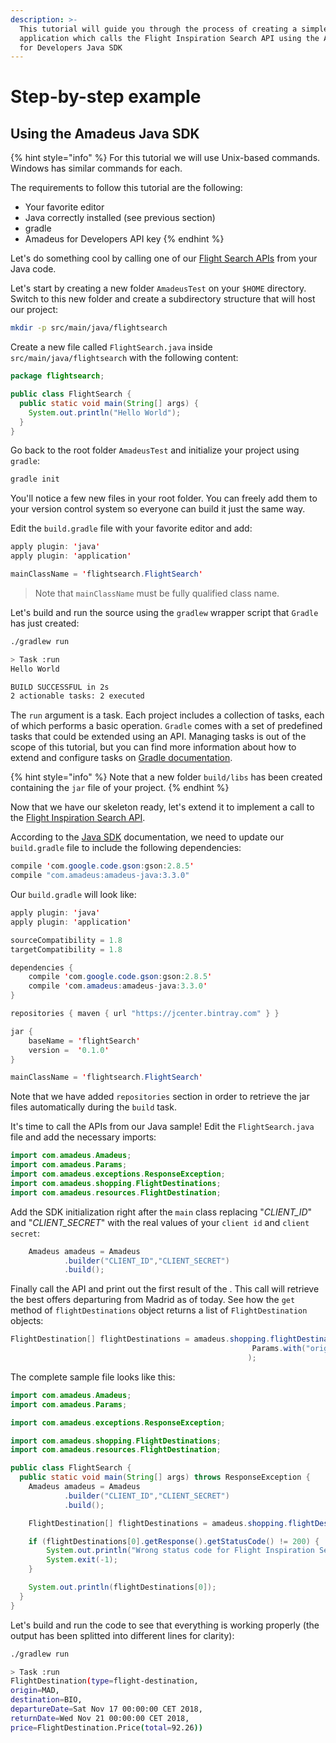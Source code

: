 ```yaml
---
description: >-
  This tutorial will guide you through the process of creating a simple Java
  application which calls the Flight Inspiration Search API using the Amadeus
  for Developers Java SDK
---
```


# Step-by-step example

## Using the Amadeus Java SDK

{% hint style="info" %}
For this tutorial we will use Unix-based commands. Windows has similar commands for each.

The requirements to follow this tutorial are the following:

* Your favorite editor
* Java correctly installed \(see previous section\)
* gradle
* Amadeus for Developers API key
{% endhint %}

Let's do something cool by calling one of our [Flight Search APIs](https://developers.amadeus.com) from your Java code.

Let's start by creating a new folder `AmadeusTest` on your `$HOME` directory. Switch to this new folder and create a subdirectory structure that will host our project:

```bash
mkdir -p src/main/java/flightsearch
```

Create a new file called `FlightSearch.java` inside `src/main/java/flightsearch` with the following content:

```java
package flightsearch;

public class FlightSearch {
  public static void main(String[] args) {
    System.out.println("Hello World");
  }
}
```

Go back to the root folder `AmadeusTest` and initialize your project using `gradle`:

```bash
gradle init
```

You'll notice a few new files in your root folder. You can freely add them to your version control system so everyone can build it just the same way.

Edit the `build.gradle` file with your favorite editor and add:

```java
apply plugin: 'java'
apply plugin: 'application'

mainClassName = 'flightsearch.FlightSearch'
```

> Note that `mainClassName` must be fully qualified class name.

Let's build and run the source using the `gradlew` wrapper script that `Gradle` has just created:

```bash
./gradlew run

> Task :run
Hello World

BUILD SUCCESSFUL in 2s
2 actionable tasks: 2 executed
```

The `run` argument is a task. Each project includes a collection of tasks, each of which performs a basic operation. `Gradle` comes with a set of predefined tasks that could be extended using an API. Managing tasks is out of the scope of this tutorial, but you can find more information about how to extend and configure tasks on [Gradle documentation](https://guides.gradle.org/).

{% hint style="info" %}
Note that a new folder `build/libs` has been created containing the `jar` file of your project.
{% endhint %}

Now that we have our skeleton ready, let's extend it to implement a call to the [Flight Inspiration Search API](https://developers.amadeus.com/self-service/category/air/api-doc/flight-inspiration-search).

According to the [Java SDK](https://github.com/amadeus4dev/amadeus-java) documentation, we need to update our `build.gradle` file to include the following dependencies:

```java
compile 'com.google.code.gson:gson:2.8.5'
compile "com.amadeus:amadeus-java:3.3.0"
```

Our `build.gradle` will look like:

```java
apply plugin: 'java'
apply plugin: 'application'

sourceCompatibility = 1.8
targetCompatibility = 1.8

dependencies {
    compile 'com.google.code.gson:gson:2.8.5'
    compile 'com.amadeus:amadeus-java:3.3.0'
}

repositories { maven { url "https://jcenter.bintray.com" } }

jar {
    baseName = 'flightSearch'
    version =  '0.1.0'
}

mainClassName = 'flightsearch.FlightSearch'
```

Note that we have added `repositories` section in order to retrieve the jar files automatically during the `build` task.

It's time to call the APIs from our Java sample! Edit the `FlightSearch.java` file and add the necessary imports:

```java
import com.amadeus.Amadeus;
import com.amadeus.Params;
import com.amadeus.exceptions.ResponseException;
import com.amadeus.shopping.FlightDestinations;
import com.amadeus.resources.FlightDestination;
```

Add the SDK initialization right after the `main` class replacing "_CLIENT\_ID_" and "_CLIENT\_SECRET_" with the real values of your `client id` and `client secret`:

```java
    Amadeus amadeus = Amadeus
            .builder("CLIENT_ID","CLIENT_SECRET")
            .build();
```

Finally call the API and print out the first result of the . This call will retrieve the best offers departuring from Madrid as of today. See how the `get` method of `flightDestinations` object returns a list of `FlightDestination` objects:

```java
FlightDestination[] flightDestinations = amadeus.shopping.flightDestinations.get(
                                                      Params.with("origin", "MAD")
                                                     );
```

The complete sample file looks like this:

```java
import com.amadeus.Amadeus;
import com.amadeus.Params;

import com.amadeus.exceptions.ResponseException;

import com.amadeus.shopping.FlightDestinations;
import com.amadeus.resources.FlightDestination;

public class FlightSearch {
  public static void main(String[] args) throws ResponseException {
    Amadeus amadeus = Amadeus
            .builder("CLIENT_ID","CLIENT_SECRET")
            .build();

    FlightDestination[] flightDestinations = amadeus.shopping.flightDestinations.get(Params.with("origin", "MAD"));

    if (flightDestinations[0].getResponse().getStatusCode() != 200) {
        System.out.println("Wrong status code for Flight Inspiration Search: " + flightDestinations[0].getResponse().getStatusCode());
        System.exit(-1);
    }

    System.out.println(flightDestinations[0]);
  }
}
```

Let's build and run the code to see that everything is working properly \(the output has been splitted into different lines for clarity\):

```bash
./gradlew run

> Task :run
FlightDestination(type=flight-destination, 
origin=MAD,
destination=BIO,
departureDate=Sat Nov 17 00:00:00 CET 2018,
returnDate=Wed Nov 21 00:00:00 CET 2018,
price=FlightDestination.Price(total=92.26))
```

